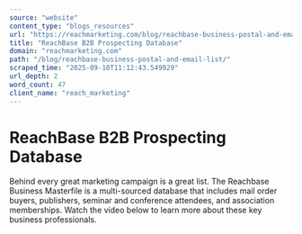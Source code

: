 ```yaml
---
source: "website"
content_type: "blogs_resources"
url: "https://reachmarketing.com/blog/reachbase-business-postal-and-email-list/"
title: "ReachBase B2B Prospecting Database"
domain: "reachmarketing.com"
path: "/blog/reachbase-business-postal-and-email-list/"
scraped_time: "2025-09-10T11:12:43.549929"
url_depth: 2
word_count: 47
client_name: "reach_marketing"
---
```


# ReachBase B2B Prospecting Database

Behind every great marketing campaign is a great list. The Reachbase Business Masterfile is a multi-sourced database that includes mail order buyers, publishers, seminar and conference attendees, and association memberships. Watch the video below to learn more about these key business professionals.